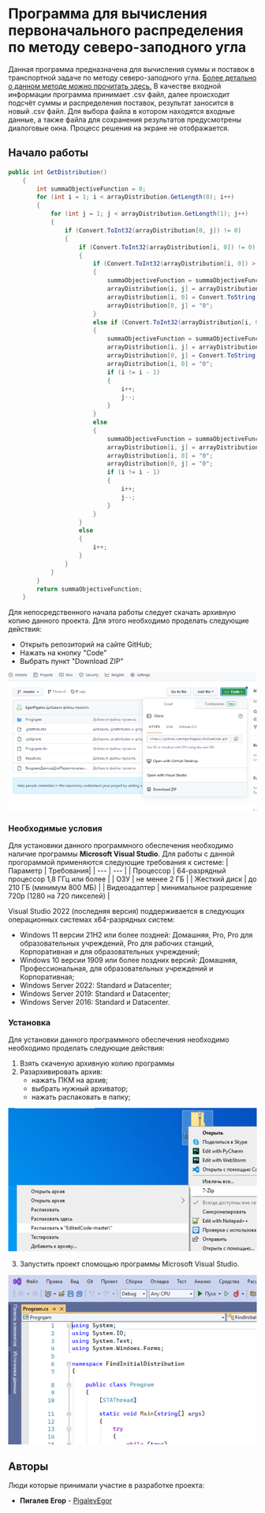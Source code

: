 # Программа для вычисления первоначального распределения по методу северо-заподного угла
Данная программа предназначена для вычисления суммы и поставок в транспортной задаче по методу северо-заподного угла. [Более детально о данном методе можно прочитать здесь.](https://github.com/EgorPigalev) В качестве входной информации программа принимает .csv файл, далее происходит подсчёт суммы и распределения поставок, результат заносится в новый .csv файл. Для выбора файла в котором находятся входные данные, а также файла для сохранения результатов предусмотрены диалоговые окна. Процесс решения на экране не отображается.
## Начало работы
````C#
public int GetDistribution()
    {
        int summaObjectiveFunction = 0;
        for (int i = 1; i < arrayDistribution.GetLength(0); i++)
        {
            for (int j = 1; j < arrayDistribution.GetLength(1); j++)
            {
                if (Convert.ToInt32(arrayDistribution[0, j]) != 0)
                {
                    if (Convert.ToInt32(arrayDistribution[i, 0]) != 0)
                    {
                        if (Convert.ToInt32(arrayDistribution[i, 0]) > Convert.ToInt32(arrayDistribution[0, j]))
                        {
                            summaObjectiveFunction = summaObjectiveFunction + Convert.ToInt32(arrayDistribution[i, j]) * Convert.ToInt32(arrayDistribution[0, j]);
                            arrayDistribution[i, j] = arrayDistribution[i, j] + " | " + arrayDistribution[0, j];
                            arrayDistribution[i, 0] = Convert.ToString(Convert.ToInt32(arrayDistribution[i, 0]) - Convert.ToInt32(arrayDistribution[0, j]));
                            arrayDistribution[0, j] = "0";
                        }
                        else if (Convert.ToInt32(arrayDistribution[i, 0]) < Convert.ToInt32(arrayDistribution[0, j]))
                        {
                            summaObjectiveFunction = summaObjectiveFunction + (Convert.ToInt32(arrayDistribution[i, j]) * Convert.ToInt32(arrayDistribution[i, 0]));
                            arrayDistribution[i, j] = arrayDistribution[i, j] + " | " + arrayDistribution[i, 0];
                            arrayDistribution[0, j] = Convert.ToString(Convert.ToInt32(arrayDistribution[0, j]) - Convert.ToInt32(arrayDistribution[i, 0]));
                            arrayDistribution[i, 0] = "0";
                            if (i != i - 1)
                            {
                                i++;
                                j--;
                            }
                        }
                        else
                        {
                            summaObjectiveFunction = summaObjectiveFunction + (Convert.ToInt32(arrayDistribution[i, j]) * Convert.ToInt32(arrayDistribution[i, 0]));
                            arrayDistribution[i, j] = arrayDistribution[i, j] + " | " + arrayDistribution[i, 0];
                            arrayDistribution[i, 0] = "0";
                            arrayDistribution[0, j] = "0";
                            if (i != i - 1)
                            {
                                i++;
                                j--;
                            }
                        }
                    }
                    else
                    {
                        i++;
                    }
                }
            }
        }
        return summaObjectiveFunction;
    }
````
Для непосредственного начала работы следует скачать архивную копию данного проекта. Для этого необходимо проделать следующие действия:
+ Открыть репозиторий на сайте GitHub;
+ Нажать на кнопку "Code"
+ Выбрать пункт "Download ZIP"

![logo](https://github.com/EgorPigalev/EditedCode/blob/master/Progrqam/Image/download%20location.png)

### Необходимые условия
Для установики данного программного обеспечения необходимо наличие программы **Microsoft Visual Studio**.
Для работы с данной прогораммой применяются следующие требования к системе:
| Параметр | Требования|
| --- | --- |
| Процессор | 64-разрядный процессор 1,8 ГГц или более |
| ОЗУ | не менее 2 ГБ |
| Жесткий диск | до 210 ГБ (минимум 800 МБ) |
| Видеоадаптер | минимальное разрешение 720p (1280 на 720 пикселей) |

Visual Studio 2022 (последняя версия) поддерживается в следующих операционных системах x64-разрядных систем:
+ Windows 11 версии 21H2 или более поздней: Домашняя, Pro, Pro для образовательных учреждений, Pro для рабочих станций, Корпоративная и для образовательных учреждений;
+ Windows 10 версии 1909 или более поздних версий: Домашняя, Профессиональная, для образовательных учреждений и Корпоративная;
+ Windows Server 2022: Standard и Datacenter;
+ Windows Server 2019: Standard и Datacenter;
+ Windows Server 2016: Standard и Datacenter.
### Установка
Для установки данного программного обеспечения необходимо необходимо проделать следующие действия:
1. Взять скаченую архивную копию программы
2. Разархивировать архив:
   + нажать ПКМ на архив;
   + выбрать нужный архиватор;
   + нажать распаковать в папку;
   
![logo](https://github.com/EgorPigalev/EditedCode/blob/master/Progrqam/Image/unzipping.png)

3. Запустить проект спомощью программы Microsoft Visual Studio.

![logo](https://github.com/EgorPigalev/EditedCode/blob/master/Progrqam/Image/launch%20program.png)
## Авторы
Люди которые принимали участие в разработке проекта:
* **Пигалев Егор** - [PigalevEgor](https://github.com/EgorPigalev)
